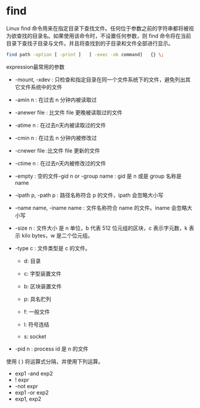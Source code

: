# find

Linux find 命令用来在指定目录下查找文件。任何位于参数之前的字符串都将被视为欲查找的目录名。如果使用该命令时，不设置任何参数，则 find  命令将在当前目录下查找子目录与文件。并且将查找到的子目录和文件全部进行显示。

```sh
find path -option [ -print ]   [ -exec -ok command]   {} \;
```

expression最常用的参数

- -mount, -xdev : 只检查和指定目录在同一个文件系统下的文件，避免列出其它文件系统中的文件
- -amin n : 在过去 n 分钟内被读取过
- -anewer file : 比文件 file 更晚被读取过的文件
- -atime n : 在过去n天内被读取过的文件
- -cmin n : 在过去 n 分钟内被修改过
- -cnewer file :比文件 file 更新的文件
- -ctime n : 在过去n天内被修改过的文件
- -empty : 空的文件-gid n or -group name : gid 是 n 或是 group 名称是 name
- -ipath p, -path p : 路径名称符合 p 的文件，ipath 会忽略大小写
- -name name, -iname name : 文件名称符合 name 的文件。iname 会忽略大小写
- -size n : 文件大小 是 n 单位，b 代表 512 位元组的区块，c 表示字元数，k 表示 kilo bytes，w 是二个位元组。

- -type c : 文件类型是 c 的文件。

  - d: 目录

  - c: 字型装置文件

  - b: 区块装置文件

  - p: 具名贮列

  - f: 一般文件

  - l: 符号连结

  - s: socket

- -pid n : process id 是 n 的文件

使用 ( ) 将运算式分隔，并使用下列运算。

- exp1 -and exp2
- ! expr
- -not expr
- exp1 -or exp2
- exp1, exp2
